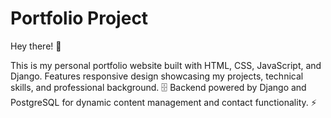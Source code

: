 # Portfolio Project

Hey there! 👋

This is my personal portfolio website built with HTML, CSS, JavaScript, and Django. Features responsive design showcasing my projects, technical skills, and professional background. 🗄️ Backend powered by Django and PostgreSQL for dynamic content management and contact functionality. ⚡
